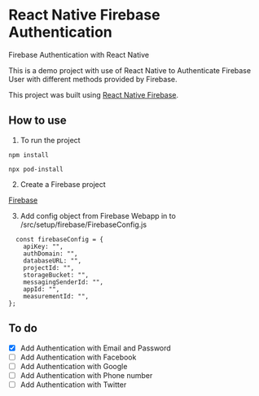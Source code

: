 # React Native Firebase Authentication

Firebase Authentication with React Native

This is a demo project with use of React Native to Authenticate Firebase User with different methods provided by Firebase.

This project was built using [React Native Firebase](https://rnfirebase.io/).

## How to use

1. To run the project
  
  ```
  npm install
  ```
  
  ```
  npx pod-install
  ```
  
2. Create a Firebase project 
  
  [Firebase](https://console.firebase.google.com/)
  
3. Add config object from Firebase Webapp in to /src/setup/firebase/FirebaseConfig.js
  
  ```
    const firebaseConfig = {
      apiKey: "",
      authDomain: "",
      databaseURL: "",
      projectId: "",
      storageBucket: "",
      messagingSenderId: "",
      appId: "",
      measurementId: "",
  };
``` 
## To do

- [x] Add Authentication with Email and Password
- [ ] Add Authentication with Facebook
- [ ] Add Authentication with Google
- [ ] Add Authentication with Phone number
- [ ] Add Authentication with Twitter
